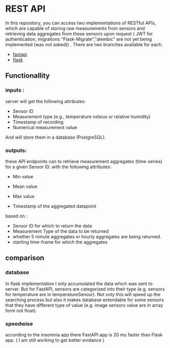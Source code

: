 # REST API

In this repository, you can access two implementations of RESTful APIs, which are capable of storing raw measurements from sensors and retrieving data aggregates from 
these sensors upon request ( JWT for authentication, migrations "Flask-Migrate","alembic" are not yet being implemented (was not asked))  . There are two branches available for each. 


 - [fastapi](https://github.com/itsparsa/assignment/tree/fastapi)
 - [flask](https://github.com/itsparsa/assignment/tree/flask)
 
## Functionallity
###  inputs :
server will get the following attributes:

- Sensor ID
- Measurement type (e.g., temperature celsius or relative humidity)
- Timestamp of recording
- Numerical measurement value

And will store them in a database (PostgreSQL).

### outputs:
these API endpoints can to retrieve measurement aggregates
(time-series) for a given Sensor ID. with the following attributes:
-  Min value

-  Mean value
-  Max value
-  Timestamp of the aggregated datapoint 

based on :

- Sensor ID for which to return the data
- Measurement Type of the data to be returned
- whether 5 minute aggregates or hourly aggregates are being returned.
- starting time-frame for which the aggregates

## comparison 
### database 
In flask implementation I only accumulated the data which was sent to server. But for FastAPI, sensors are categorized into their type (e.g. sensors for temperature are in temperatureSenosr). Not only this will speed up the searching process but also it makes database extendable for some sensors that they have different type of value (e.g. image sensors value are in array form not float).

### speedwise
according to the insomnia app there FastAPI app is 20 ms faster than Flask app. ( I am still working to get better evidance ) 

